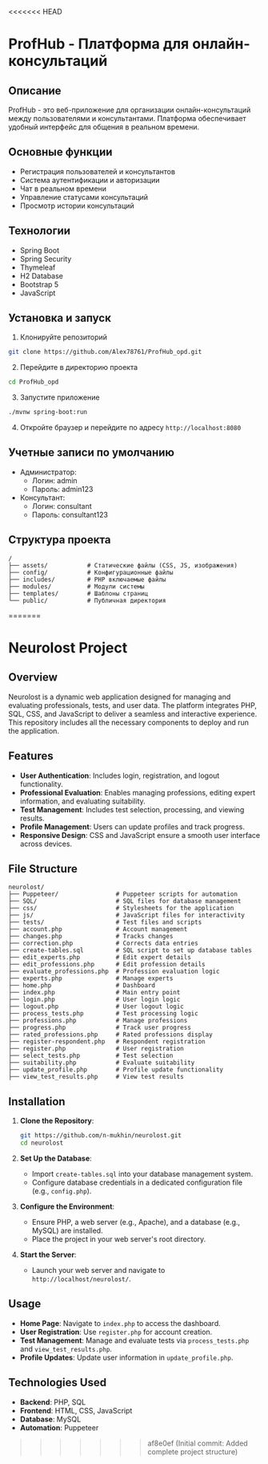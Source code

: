 <<<<<<< HEAD
# ProfHub - Платформа для онлайн-консультаций

## Описание
ProfHub - это веб-приложение для организации онлайн-консультаций между пользователями и консультантами. 
Платформа обеспечивает удобный интерфейс для общения в реальном времени.

## Основные функции
- Регистрация пользователей и консультантов
- Система аутентификации и авторизации
- Чат в реальном времени
- Управление статусами консультаций
- Просмотр истории консультаций

## Технологии
- Spring Boot
- Spring Security
- Thymeleaf
- H2 Database
- Bootstrap 5
- JavaScript

## Установка и запуск
1. Клонируйте репозиторий
```bash
git clone https://github.com/Alex78761/ProfHub_opd.git
```

2. Перейдите в директорию проекта
```bash
cd ProfHub_opd
```

3. Запустите приложение
```bash
./mvnw spring-boot:run
```

4. Откройте браузер и перейдите по адресу `http://localhost:8080`

## Учетные записи по умолчанию
- Администратор: 
  - Логин: admin
  - Пароль: admin123
- Консультант:
  - Логин: consultant
  - Пароль: consultant123

## Структура проекта
```
/
├── assets/           # Статические файлы (CSS, JS, изображения)
├── config/           # Конфигурационные файлы
├── includes/         # PHP включаемые файлы
├── modules/          # Модули системы
├── templates/        # Шаблоны страниц
└── public/           # Публичная директория
``` 
=======

# Neurolost Project

## Overview
Neurolost is a dynamic web application designed for managing and evaluating professionals, tests, and user data. The platform integrates PHP, SQL, CSS, and JavaScript to deliver a seamless and interactive experience. This repository includes all the necessary components to deploy and run the application.

## Features
- **User Authentication**: Includes login, registration, and logout functionality.
- **Professional Evaluation**: Enables managing professions, editing expert information, and evaluating suitability.
- **Test Management**: Includes test selection, processing, and viewing results.
- **Profile Management**: Users can update profiles and track progress.
- **Responsive Design**: CSS and JavaScript ensure a smooth user interface across devices.

## File Structure
```
neurolost/
├── Puppeteer/                # Puppeteer scripts for automation
├── SQL/                      # SQL files for database management
├── css/                      # Stylesheets for the application
├── js/                       # JavaScript files for interactivity
├── tests/                    # Test files and scripts
├── account.php               # Account management
├── changes.php               # Tracks changes
├── correction.php            # Corrects data entries
├── create-tables.sql         # SQL script to set up database tables
├── edit_experts.php          # Edit expert details
├── edit_professions.php      # Edit profession details
├── evaluate_professions.php  # Profession evaluation logic
├── experts.php               # Manage experts
├── home.php                  # Dashboard
├── index.php                 # Main entry point
├── login.php                 # User login logic
├── logout.php                # User logout logic
├── process_tests.php         # Test processing logic
├── professions.php           # Manage professions
├── progress.php              # Track user progress
├── rated_professions.php     # Rated professions display
├── register-respondent.php   # Respondent registration
├── register.php              # User registration
├── select_tests.php          # Test selection
├── suitability.php           # Evaluate suitability
├── update_profile.php        # Profile update functionality
├── view_test_results.php     # View test results
```

## Installation

1. **Clone the Repository**:
   ```bash
   git https://github.com/n-mukhin/neurolost.git
   cd neurolost
   ```

2. **Set Up the Database**:
   - Import `create-tables.sql` into your database management system.
   - Configure database credentials in a dedicated configuration file (e.g., `config.php`).

3. **Configure the Environment**:
   - Ensure PHP, a web server (e.g., Apache), and a database (e.g., MySQL) are installed.
   - Place the project in your web server's root directory.

4. **Start the Server**:
   - Launch your web server and navigate to `http://localhost/neurolost/`.

## Usage
- **Home Page**: Navigate to `index.php` to access the dashboard.
- **User Registration**: Use `register.php` for account creation.
- **Test Management**: Manage and evaluate tests via `process_tests.php` and `view_test_results.php`.
- **Profile Updates**: Update user information in `update_profile.php`.

## Technologies Used
- **Backend**: PHP, SQL
- **Frontend**: HTML, CSS, JavaScript
- **Database**: MySQL
- **Automation**: Puppeteer

>>>>>>> af8e0ef (Initial commit: Added complete project structure)
